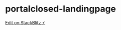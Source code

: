 # portalclosed-landingpage

[Edit on StackBlitz ⚡️](https://stackblitz.com/edit/portalclosed-landingpage)